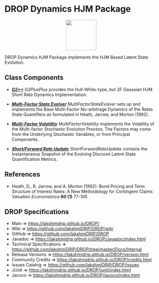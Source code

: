 # DROP Dynamics HJM Package

<p align="center"><img src="https://github.com/lakshmiDRIP/DROP/blob/master/DRIP_Logo.gif?raw=true" width="100"></p>

DROP Dynamics HJM Package implements the HJM Based Latent State Evolution.

## Class Components

 * [***G2++***](https://github.com/lakshmiDRIP/DROP/tree/master/src/main/java/org/drip/dynamics/hjm/G2PlusPlus.java)
 <i>G2PlusPlus</i> provides the Hull-White-type, but 2F Gaussian HJM Short Rate Dynamics Implementation.

 * [***Multi-Factor State Evolver***](https://github.com/lakshmiDRIP/DROP/tree/master/src/main/java/org/drip/dynamics/hjm/MultiFactorStateEvolver.java)
 <i>MultiFactorStateEvolver</i> sets up and implements the Base Multi-Factor No-arbitrage Dynamics of the
 Rates State Quantifiers as formulated in Heath, Jarrow, and Morton (1992).

 * [***Multi-Factor Volatility***](https://github.com/lakshmiDRIP/DROP/tree/master/src/main/java/org/drip/dynamics/hjm/MultiFactorVolatility.java)
 <i>MultiFactorVolatility</i> implements the Volatility of the Multi-factor Stochastic Evolution Process. The
 Factors may come from the Underlying Stochastic Variables, or from Principal Components.

 * [***Short/Forward Rate Update***](https://github.com/lakshmiDRIP/DROP/tree/master/src/main/java/org/drip/dynamics/hjm/ShortForwardRateUpdate.java)
 <i>ShortForwardRateUpdate</i> contains the Instantaneous Snapshot of the Evolving Discount Latent State
 Quantification Metrics.


## References

 * Heath, D., R. Jarrow, and A. Morton (1992): Bond Pricing and Term Structure of Interest Rates: A New
 Methodology for Contingent Claims Valuation <i>Econometrica</i> <b>60 (1)</b> 77-105


## DROP Specifications

 * Main                     => https://lakshmidrip.github.io/DROP/
 * Wiki                     => https://github.com/lakshmiDRIP/DROP/wiki
 * GitHub                   => https://github.com/lakshmiDRIP/DROP
 * Javadoc                  => https://lakshmidrip.github.io/DROP/Javadoc/index.html
 * Technical Specifications => https://github.com/lakshmiDRIP/DROP/tree/master/Docs/Internal
 * Release Versions         => https://lakshmidrip.github.io/DROP/version.html
 * Community Credits        => https://lakshmidrip.github.io/DROP/credits.html
 * Issues Catalog           => https://github.com/lakshmiDRIP/DROP/issues
 * JUnit                    => https://lakshmidrip.github.io/DROP/junit/index.html
 * Jacoco                   => https://lakshmidrip.github.io/DROP/jacoco/index.html
